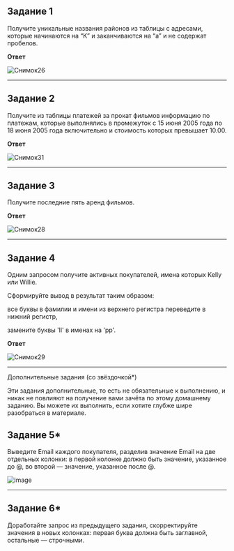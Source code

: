 Задание 1
---

Получите уникальные названия районов из таблицы с адресами, которые начинаются на “K” и заканчиваются на “a” и не содержат пробелов.

**Ответ**

![Снимок26](https://github.com/AlexanderSchelokov/SQL.-Part-1-hw/assets/121572590/2b841be5-b04f-46ab-b8f1-b4ebc7de50da)


***

Задание 2
---
Получите из таблицы платежей за прокат фильмов информацию по платежам, которые выполнялись в промежуток с 15 июня 2005 года по 18 июня 2005 года включительно и стоимость которых превышает 10.00.

**Ответ**

![Снимок31](https://github.com/AlexanderSchelokov/SQL.-Part-1-hw/assets/121572590/134c7dea-56f0-4fe5-9dfa-2e4a94a595e7)


***

Задание 3
---
Получите последние пять аренд фильмов.

**Ответ**

![Снимок28](https://github.com/AlexanderSchelokov/SQL.-Part-1-hw/assets/121572590/ef1ff18d-c116-4afc-8b6f-c8137449f24f)

***

Задание 4
---
Одним запросом получите активных покупателей, имена которых Kelly или Willie.

Сформируйте вывод в результат таким образом:

все буквы в фамилии и имени из верхнего регистра переведите в нижний регистр,

замените буквы 'll' в именах на 'pp'.

**Ответ**

![Снимок29](https://github.com/AlexanderSchelokov/SQL.-Part-1-hw/assets/121572590/46199955-021f-4fab-ad45-5c5c163f891a)

***

Дополнительные задания (со звёздочкой*)

Эти задания дополнительные, то есть не обязательные к выполнению, и никак не повлияют на получение вами зачёта по этому домашнему заданию. Вы можете их выполнить, если хотите глубже шире разобраться в материале.

Задание 5*
---

Выведите Email каждого покупателя, разделив значение Email на две отдельных колонки: в первой колонке должно быть значение, указанное до @, во второй — значение, указанное после @.

![image](https://github.com/AlexanderSchelokov/SQL.-Part-1-hw/assets/121572590/28df685c-3e22-4096-8ab3-9b0a5b8db3f3)

***

Задание 6*
---
Доработайте запрос из предыдущего задания, скорректируйте значения в новых колонках: первая буква должна быть заглавной, остальные — строчными.




